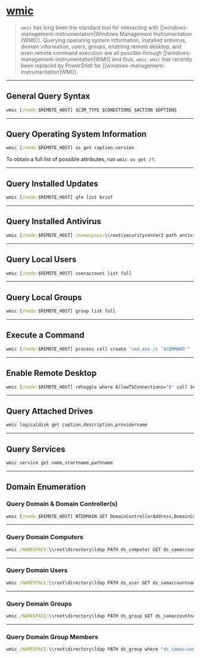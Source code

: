 # [wmic](https://docs.microsoft.com/en-us/windows/win32/wmisdk/wmic)

> `wmic` has long been the standard tool for interacting with [[windows-management-instrumentation|Windows Management Instrumentation (WMI)]]. Querying operating system information, installed antivirus, domain information, users, groups, enabling remote desktop, and even remote command execution are all possible through [[windows-management-instrumentation|WMI]] and thus, `wmic`. `wmic` has recently been replaced by PowerShell for [[windows-management-instrumentation|WMI]].

---

## General Query Syntax

```cmd
wmic [/node:$REMOTE_HOST] $CIM_TYPE $CONDITIONS $ACTION $OPTIONS
```

---

## Query Operating System Information

```cmd
wmic [/node:$REMOTE_HOST] os get caption,version
```

To obtain a full list of possible attributes, run `wmic os get /?`.

---

## Query Installed Updates

```cmd
wmic [/node:$REMOTE_HOST] qfe list brief
```

---

## Query Installed Antivirus

```cmd
wmic [/node:$REMOTE_HOST] /namespace:\\root\securitycenter2 path antivirusproduct
```

---

## Query Local Users

```cmd
wmic [/node:$REMOTE_HOST] useraccount list full
```

---

## Query Local Groups

```cmd
wmic [/node:$REMOTE_HOST] group list full
```

---

## Execute a Command

```cmd
wmic [/node:$REMOTE_HOST] process call create "cmd.exe /c '$COMMAND'"
```

---

## Enable Remote Desktop

```cmd
wmic [/node:$REMOTE_HOST] rdtoggle where AllowTSConnections="0" call SetAllowTSConnections "1"
```

---

## Query Attached Drives

```cmd
wmic logicaldisk get caption,description,providername
```

---

## Query Services

```cmd
wmic service get name,startname,pathname
```

---

## Domain Enumeration

### Query Domain & Domain Controller(s)

```cmd
wmic [/node:$REMOTE_HOST] NTDOMAIN GET DomainControllerAddress,DomainControllerName,DomainName
```

---

### Query Domain Computers

```cmd
wmic /NAMESPACE:\\root\directory\ldap PATH ds_computer GET ds_samaccountname,ds_dnshostname
```

---

### Query Domain Users

```cmd
wmic /NAMESPACE:\\root\directory\ldap PATH ds_user GET ds_samaccountname,ds_name,ds_description
```

---

### Query Domain Groups

```cmd
wmic /NAMESPACE:\\root\directory\ldap PATH ds_group GET ds_samaccountname
```

---

### Query Domain Group Members

```cmd
wmic /NAMESPACE:\\root\directory\ldap PATH ds_group where "ds_samaccountname='$GROUP_SAM_ACCOUNT_NAME'" get ds_member
```
